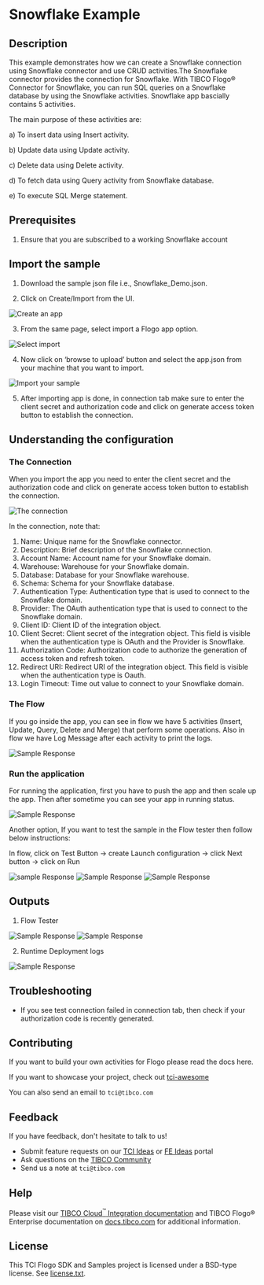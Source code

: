 # Snowflake Example


## Description

This example demonstrates how we can create a Snowflake connection using Snowflake connector and use CRUD activities.The Snowflake connector provides the connection for Snowflake. With TIBCO Flogo® Connector for Snowflake, you can run SQL queries on a Snowflake database by using the Snowflake activities. Snowflake app bascially contains 5 activities.

The main purpose of these activities are:

a) To insert data using Insert activity.

b) Update data using Update activity.

c) Delete data using Delete activity.

d) To fetch data using Query activity from Snowflake database.

e) To execute SQL Merge statement.

## Prerequisites

1. Ensure that you are subscribed to a working Snowflake account

## Import the sample

1. Download the sample json file i.e., Snowflake_Demo.json.

2. Click on Create/Import from the UI.

![Create an app](../../import-screenshots/snowflake_screenshot/1.png)

3. From the same page, select import a Flogo app option.

![Select import](../../import-screenshots/snowflake_screenshot/2.png)

4. Now click on ‘browse to upload’ button and select the app.json from your machine that you want to import.

![Import your sample](../../import-screenshots/snowflake_screenshot/3.png)

5. After importing app is done, in connection tab make sure to enter the client secret and authorization code and click on generate access token button to establish the connection.

## Understanding the configuration

### The Connection

When you import the app you need to enter the client secret and the authorization code and click on generate access token button to establish the connection.

![The connection](../../import-screenshots/snowflake_screenshot/4.png)

In the connection, note that: 
1. Name: Unique name for the Snowflake connector.
2. Description: Brief description of the Snowflake connection.
3. Account Name: Account name for your Snowflake domain.
4. Warehouse: Warehouse for your Snowflake domain.
5. Database: Database for your Snowflake warehouse.
6. Schema: Schema for your Snowflake database.
7. Authentication Type: Authentication type that is used to connect to the Snowflake domain.
8. Provider: The OAuth authentication type that is used to connect to the Snowflake domain. 
9. Client ID: Client ID of the integration object. 
10. Client Secret: Client secret of the integration object. This field is visible when the authentication type is OAuth and the Provider is Snowflake.
11. Authorization Code: Authorization code to authorize the generation of access token and refresh token. 
12. Redirect URI: Redirect URI of the integration object. This field is visible when the authentication type is Oauth.
13. Login Timeout: Time out value to connect to your Snowflake domain.

### The Flow

If you go inside the app, you can see in flow we have 5 activities (Insert, Update, Query, Delete and Merge) that perform some operations. Also in flow we have Log Message after each activity to print the logs.

![Sample Response](../../import-screenshots/snowflake_screenshot/5.png)

### Run the application
For running the application, first you have to push the app and then scale up the app.
Then after sometime you can see your app in running status.

![Sample Response](../../import-screenshots/snowflake_screenshot/6.png)

Another option, If you want to test the sample in the Flow tester then follow below instructions:
 
In flow, click on Test Button -> create Launch configuration -> click Next button -> click on Run

![sample Response](../../import-screenshots/snowflake_screenshot/7.png)
![Sample Response](../../import-screenshots/snowflake_screenshot/8.png)
![Sample Response](../../import-screenshots/snowflake_screenshot/9.png)

## Outputs

1. Flow Tester

![Sample Response](../../import-screenshots/snowflake_screenshot/10.png)
![Sample Response](../../import-screenshots/snowflake_screenshot/11.png)

2. Runtime Deployment logs

![Sample Response](../../import-screenshots/snowflake_screenshot/12.png)


## Troubleshooting

* If you see test connection failed in connection tab, then check if your authorization code is recently generated.

## Contributing
If you want to build your own activities for Flogo please read the docs here.

If you want to showcase your project, check out [tci-awesome](https://github.com/TIBCOSoftware/tci-awesome)

You can also send an email to `tci@tibco.com`

## Feedback
If you have feedback, don't hesitate to talk to us!

* Submit feature requests on our [TCI Ideas](https://ideas.tibco.com/?project=TCI) or [FE Ideas](https://ideas.tibco.com/?project=FE) portal
* Ask questions on the [TIBCO Community](https://community.tibco.com/answers/product/344006)
* Send us a note at `tci@tibco.com`

## Help
Please visit our [TIBCO Cloud<sup>&trade;</sup> Integration documentation](https://integration.cloud.tibco.com/docs/) and TIBCO Flogo® Enterprise documentation on [docs.tibco.com](https://docs.tibco.com/) for additional information.

## License
This TCI Flogo SDK and Samples project is licensed under a BSD-type license. See [license.txt](license.txt).

